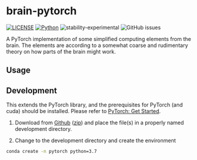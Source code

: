 # brain-pytorch

[![LICENSE](https://img.shields.io/badge/license-GPL2.0-green?style=for-the-badge)](https://github.com/jeblad/brain-pytorch/blob/master/LICENSE)
[![Python](https://img.shields.io/badge/python-3.7-blue.svg?style=for-the-badge)](https://www.python.org/)
![stability-experimental](https://img.shields.io/badge/stability-experimental-orange.svg?style=for-the-badge)
![GitHub issues](https://img.shields.io/github/issues-raw/jeblad/brain-pytorch?style=for-the-badge)

A PyTorch implementation of some simplified computing elements from the brain. The elements are according to a somewhat coarse and rudimentary theory on how parts of the brain might work.

## Usage



## Development

This extends the PyTorch library, and the prerequisites for PyTorch (and cuda) should be installed. Please refer to [PyTorch: Get Started](https://pytorch.org/get-started/locally/).

1. Download from [Github](https://github.com/jeblad/brain-pytorch) ([zip](https://github.com/jeblad/brain-pytorch/archive/master.zip)) and place the file(s) in a properly named development directory.

2. Change to the development directory and create the environment

```bash
conda create -n pytorch python=3.7
```
